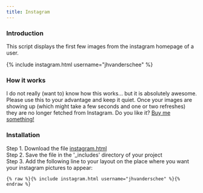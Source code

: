 ```yaml
---
title: Instagram
---
```


### Introduction

This script displays the first few images from the instagram homepage of a user.

{% include instagram.html username="jhvanderschee" %}

### How it works

I do not really (want to) know how this works... but it is absolutely awesome. Please use this to your advantage and keep it quiet. Once your images are showing up (which might take a few seconds and one or two refreshes) they are no longer fetched from Instagram. Do you like it? [Buy me something!](/donate/)

### Installation

Step 1. Download the file [instagram.html](https://raw.githubusercontent.com/jhvanderschee/jekyllcodex/gh-pages/_includes/instagram.html)
<br />Step 2. Save the file in the '_includes' directory of your project
<br />Step 3. Add the following line to your layout on the place where you want your instagram pictures to appear:

```
{% raw %}{% include instagram.html username="jhvanderschee" %}{% endraw %}
```
